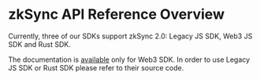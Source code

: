# zkSync API Reference Overview

Currently, three of our SDKs support zkSync 2.0: Legacy JS SDK, Web3 JS SDK and Rust SDK.

The documentation is [available](./sdk/js.md) only for Web3 SDK. In order to use Legacy JS SDK or Rust SDK please refer to their source code.
